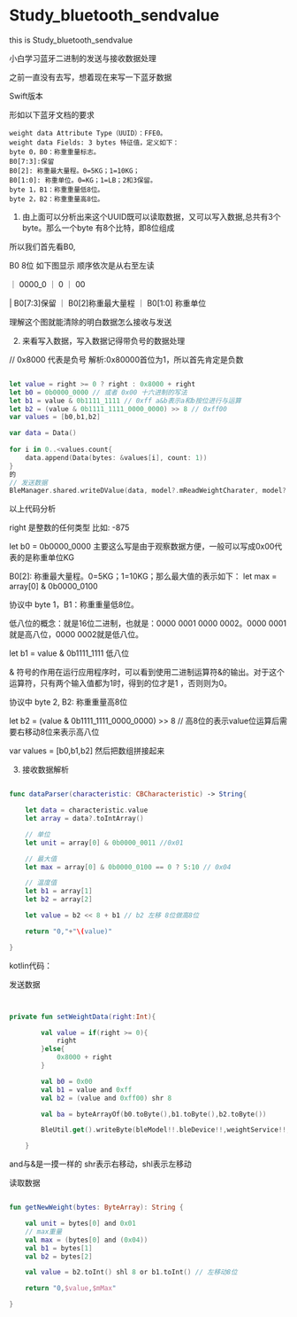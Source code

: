 # Study_bluetooth_sendvalue
this is Study_bluetooth_sendvalue

小白学习蓝牙二进制的发送与接收数据处理

之前一直没有去写，想着现在来写一下蓝牙数据

Swift版本

形如以下蓝牙文档的要求

```
weight data Attribute Type（UUID）：FFE0。
weight data Fields: 3 bytes 特征值，定义如下：
byte 0，B0：称重重量标志。
B0[7:3]:保留
B0[2]: 称重最大量程。0=5KG；1=10KG；
B0[1:0]: 称重单位。0=KG；1=LB；2和3保留。
byte 1，B1：称重重量低8位。
byte 2，B2：称重重量高8位。

```

1. 由上面可以分析出来这个UUID既可以读取数据，又可以写入数据,总共有3个byte。那么一个byte 有8个比特，即8位组成

所以我们首先看B0,

B0  8位 如下图显示 顺序依次是从右至左读

  ｜    0000_0     ｜     0            ｜  00 
  
  | B0[7:3]保留    ｜ B0[2]称重最大量程  ｜ B0[1:0] 称重单位 

理解这个图就能清除的明白数据怎么接收与发送



2. 来看写入数据，写入数据记得带负号的数据处理

// 0x8000 代表是负号 解析:0x80000首位为1，所以首先肯定是负数

```swift

let value = right >= 0 ? right : 0x8000 + right
let b0 = 0b0000_0000 // 或者 0x00 十六进制的写法
let b1 = value & 0b1111_1111 // 0xff a&b表示a和b按位进行与运算
let b2 = (value & 0b1111_1111_0000_0000) >> 8 // 0xff00
var values = [b0,b1,b2]

var data = Data()
        
for i in 0..<values.count{
    data.append(Data(bytes: &values[i], count: 1))
}
的
// 发送数据
BleManager.shared.writeDValue(data, model?.mReadWeightCharater, model?.mPeripheral)

```
以上代码分析

right 是整数的任何类型 比如: -875

let b0 = 0b0000_0000 主要这么写是由于观察数据方便，一般可以写成0x00代表的是称重单位KG

B0[2]: 称重最大量程。0=5KG；1=10KG；那么最大值的表示如下：
let max = array[0] & 0b0000_0100

协议中 byte 1，B1：称重重量低8位。

低八位的概念：就是16位二进制，也就是：0000 0001 0000 0002。0000 0001 就是高八位，0000 0002就是低八位。

let b1 = value & 0b1111_1111  低八位

& 符号的作用在运行应用程序时，可以看到使用二进制运算符&的输出。对于这个运算符，只有两个输入值都为1时，得到的位才是1 ，否则则为0。

协议中 byte 2, B2: 称重重量高8位

let b2 = (value & 0b1111_1111_0000_0000) >> 8 // 高8位的表示value位运算后需要右移动8位来表示高八位

var values = [b0,b1,b2] 然后把数组拼接起来


3. 接收数据解析

```swift

func dataParser(characteristic: CBCharacteristic) -> String{

    let data = characteristic.value
    let array = data?.toIntArray()

    // 单位
    let unit = array[0] & 0b0000_0011 //0x01

    // 最大值
    let max = array[0] & 0b0000_0100 == 0 ? 5:10 // 0x04

    // 温度值
    let b1 = array[1]
    let b2 = array[2]

    let value = b2 << 8 + b1 // b2 左移 8位做高8位 

    return "0,"+"\(value)"

}


```

kotlin代码：

发送数据 

```kotlin


private fun setWeightData(right:Int){

        val value = if(right >= 0){
            right
        }else{
            0x8000 + right
        }

        val b0 = 0x00
        val b1 = value and 0xff
        val b2 = (value and 0xff00) shr 8

        val ba = byteArrayOf(b0.toByte(),b1.toByte(),b2.toByte())

        BleUtil.get().writeByte(bleModel!!.bleDevice!!,weightService!!,weightCharacter!!,ba)

    }

```

and与&是一摸一样的 shr表示右移动，shl表示左移动

读取数据

```kotlin

fun getNewWeight(bytes: ByteArray): String {

    val unit = bytes[0] and 0x01
    // max重量
    val max = (bytes[0] and (0x04))
    val b1 = bytes[1]
    val b2 = bytes[2]

    val value = b2.toInt() shl 8 or b1.toInt() // 左移动8位

    return "0,$value,$mMax"

}

```
